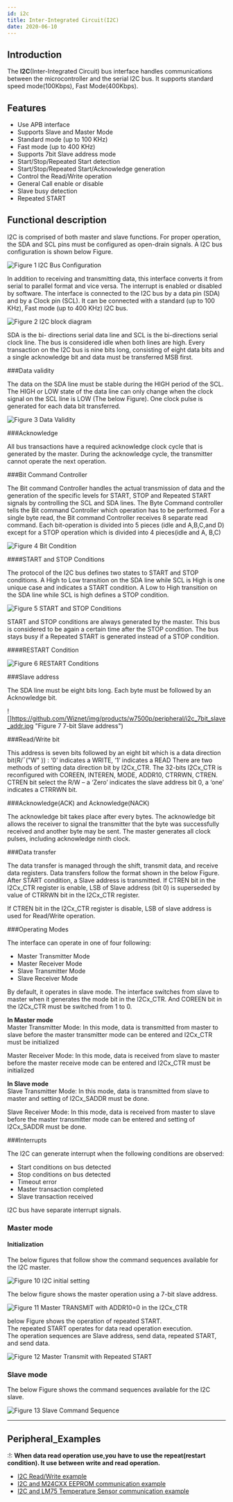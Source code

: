 ```yaml
---
id: i2c
title: Inter-Integrated Circuit(I2C)
date: 2020-06-10
--- 
```


## Introduction

The **I2C**(Inter-Integrated Circuit) bus interface handles communications between the microcontroller and the serial I2C bus. It supports standard speed mode(100Kbps), Fast Mode(400Kbps).


## Features 

  * Use APB interface
  * Supports Slave and Master Mode
  * Standard mode (up to 100 KHz)
  * Fast mode (up to 400 KHz)
  * Supports 7bit Slave address mode
  * Start/Stop/Repeated Start detection
  * Start/Stop/Repeated Start/Acknowledge generation
  * Control the Read/Write operation
  * General Call enable or disable
  * Slave busy detection
  * Repeated START

## Functional description

I2C is comprised of both master and slave functions. For proper operation, the SDA and SCL pins must be configured as open-drain signals. A I2C bus configuration is shown below Figure.

![Figure 1 I2C Bus Configuration](/img/products/w7500p/peripheral/i2c_bus_configuration.jpg "Figure 1 I2C Bus Configuration")

In addition to receiving and transmitting data, this interface converts it from serial to parallel format and vice versa. The interrupt is enabled or disabled by software. The interface is connected to the I2C bus by a data pin (SDA) and by a Clock pin (SCL). It can be connected with a standard (up to 100 KHz), Fast mode (up to 400 KHz) I2C bus.

![Figure 2 I2C block diagram](/img/products/w7500p/peripheral/i2c_block_diagram.jpg "Figure 2 I2C block diagram")

SDA is the bi- directions serial data line and SCL is the bi-directions serial clock line. The bus is considered idle when both lines are high. Every transaction on the I2C bus is nine bits long, consisting of eight data bits and a single acknowledge bit and data must be transferred MSB first.

###Data validity

The data on the SDA line must be stable during the HIGH period of the SCL. The HIGH or LOW state of the data line can only change when the clock signal on the SCL line is LOW (The below Figure). One clock pulse is generated for each data bit transferred.

![](/img/products/w7500p/peripheral/i2c_data_validity.jpg "Figure 3 Data Validity")

###Acknowledge

All bus transactions have a required acknowledge clock cycle that is generated by the master. During the acknowledge cycle, the transmitter cannot operate the next operation.

###Bit Command Controller

The Bit command Controller handles the actual transmission of data and the generation of the specific levels for START, STOP and Repeated START signals by controlling the SCL and SDA lines. The Byte Command controller tells the Bit command Controller which operation has to be performed. For a single byte read, the Bit command Controller receives 8 separate read command. Each bit-operation is divided into 5 pieces (idle and A,B,C,and D) except for a STOP operation which is divided into 4 pieces(idle and A, B,C)

![](/img/products/w7500p/peripheral/i2c_bit_condition.jpg "Figure 4 Bit Condition")

####START and STOP Conditions

The protocol of the I2C bus defines two states to START and STOP conditions.
A High to Low transition on the SDA line while SCL is High is one unique case and indicates a START condition. A Low to High transition on the SDA line while SCL is high defines a STOP condition.


![](/img/products/w7500p/peripheral/i2c_start_stop_condition.jpg "Figure 5 START and STOP Conditions")

START and STOP conditions are always generated by the master. 
This bus is considered to be again a certain time after the STOP condition. The bus stays busy if a Repeated START is generated instead of a STOP condition.


####RESTART Condition

![](/img/products/w7500p/peripheral/i2c_restart_condition.jpg "Figure 6 RESTART Conditions")

###Slave address

The SDA line must be eight bits long. 
Each byte must be followed by an Acknowledge bit. 

![]https://github.com/Wiznet/img/products/w7500p/peripheral/i2c_7bit_slave_addr.jpg "Figure 7 7-bit Slave address")

###Read/Write bit

This address is seven bits followed by an eight bit which is a data direction bit(R/¯("W" )) : 
‘0’ indicates a WRITE, ‘1’ indicates a READ
There are two methods of setting data direction bit by I2Cx_CTR.
The 32-bits I2Cx_CTR is reconfigured with COREEN, INTEREN, MODE, ADDR10, CTRRWN, CTREN.
CTREN bit select the R/W – a ‘Zero’ indicates the slave address bit 0, a ‘one’ indicates a CTRRWN bit.

###Acknowledge(ACK) and Acknowledge(NACK)

The acknowledge bit takes place after every bytes. The acknowledge bit allows the receiver to signal the transmitter that the byte was successfully received and another byte may be sent. The master generates all clock pulses, including acknowledge ninth clock.

###Data transfer

The data transfer is managed through the shift, transmit data, and receive data registers.
Data transfers follow the format shown in the below Figure. After START condition, a Slave address is transmitted. If CTREN bit in the I2Cx_CTR register is enable, LSB of Slave address (bit 0) is superseded by value of CTRRWN bit in the I2Cx_CTR register.

If CTREN bit in the I2Cx_CTR register is disable, LSB of slave address is used for Read/Write operation.


###Operating Modes

The interface can operate in one of four following:

-  Master Transmitter Mode 
-	Master Receiver Mode
-	Slave Transmitter Mode
-	Slave Receiver Mode

By default, it operates in slave mode. The interface switches from slave to master when it generates the mode bit in the I2Cx_CTR. And COREEN bit in the I2Cx_CTR must be switched from 1 to 0.

**In Master mode**  
Master Transmitter Mode:
In this mode, data is transmitted from master to slave before the master transmitter mode can be entered and I2Cx_CTR must be initialized   

Master Receiver Mode:
In this mode, data is received from slave to master before the master receive mode can be entered and I2Cx_CTR must be initialized    

**In Slave mode**  
Slave Transmitter Mode:
In this mode, data is transmitted from slave to master and setting of I2Cx_SADDR must be done. 

Slave Receiver Mode:
In this mode, data is received from master to slave before the master transmitter mode can be entered and setting of I2Cx_SADDR must be done. 

###Interrupts

The I2C can generate interrupt when the following conditions are observed:
-	Start conditions on bus detected
-	Stop conditions on bus detected
- Timeout error
- Master transaction completed
- Slave transaction received

I2C bus have separate interrupt signals.

### Master mode

#### Initialization
The below figures that follow show the command sequences available for the I2C master.

![](/img/products/w7500p/peripheral/i2c_init_flow_chart.jpg "Figure 10 I2C initial setting")

The below figure shows the master operation using a 7-bit slave address.

![](/img/products/w7500p/peripheral/i2c_tx_flow_chart.jpg "Figure 11 Master TRANSMIT with ADDR10=0 in the I2Cx_CTR")

below Figure shows the operation of repeated START.   
The repeated START operates for data read operation execution.   
The operation sequences are Slave address, send data, repeated START, and send data.  

![](/img/products/w7500p/peripheral/i2c_tx_repeat_flow_chart.jpg "Figure 12 Master Transmit with Repeated START")

### Slave mode

The below Figure shows the command sequences available for the I2C slave.

![](/img/products/w7500p/peripheral/i2c_slave_command_flow_chart.jpg "Figure 13 Slave Command Sequence")

------------------------------
## Peripheral_Examples


:!: **When data read operation use,you have to use the repeat(restart condition). It use between write and read operation.**


 - [I2C Read/Write example](init.md)
 - [I2C and M24CXX EEPROM communication example](eeprom.md)
 - [I2C and LM75 Temperature Sensor communication example](lm75_temperature.md)
